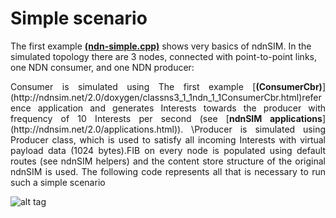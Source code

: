 #  Simple scenario

The first example [<b>(ndn-simple.cpp)</b>](https://github.com/syaifulahdan/ndndlearn/blob/master/Simple-scenario-Coding/ndn-simple.cpp)  shows very basics of ndnSIM. In the simulated topology there are 3 nodes, connected with point-to-point links, one NDN consumer, and one NDN producer:

<div style="text-align: justify;">Consumer is simulated using  The first example [<b>(ConsumerCbr)</b>](http://ndnsim.net/2.0/doxygen/classns3_1_1ndn_1_1ConsumerCbr.html)reference application and generates Interests towards the producer with frequency of 10 Interests per second (see [<b>ndnSIM applications</b>](http://ndnsim.net/2.0/applications.html)).
\Producer is simulated using Producer class, which is used to satisfy all incoming Interests with virtual payload data (1024 bytes).FIB on every node is populated using default routes (see ndnSIM helpers) and the content store structure of the original ndnSIM is used. The following code represents all that is necessary to run such a simple scenario</div>

![alt tag](http://ndnsim.net/2.0/_images/aafig-d966166dcbc734645cc600acbd97e5aff63a118c.svg)
